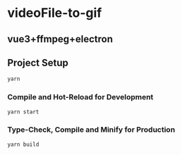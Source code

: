 # videoFile-to-gif

## vue3+ffmpeg+electron

## Project Setup

```sh
yarn
```

### Compile and Hot-Reload for Development

```sh
yarn start
```

### Type-Check, Compile and Minify for Production

```sh
yarn build
```

